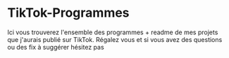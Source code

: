 # TikTok-Programmes
Ici vous trouverez l'ensemble des programmes + readme de mes projets que j'aurais publié sur TikTok. Régalez vous et si vous avez des questions ou des fix à suggérer hésitez pas
